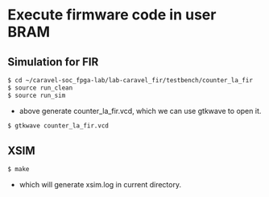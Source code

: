 # Execute firmware code in user BRAM

## Simulation for FIR
```sh
$ cd ~/caravel-soc_fpga-lab/lab-caravel_fir/testbench/counter_la_fir
$ source run_clean
$ source run_sim
```
- above generate counter_la_fir.vcd, which we can use gtkwave to open it.

```sh
$ gtkwave counter_la_fir.vcd
```

## XSIM

```sh
$ make
```

- which will generate xsim.log in current directory.
